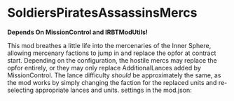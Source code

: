 # SoldiersPiratesAssassinsMercs

**Depends On MissionControl and IRBTModUtils!** 

This mod breathes a little life into the mercenaries of the Inner Sphere, allowing mercenary factions to jump in and replace the opfor at contract start. Depending on the configuration, the hostile mercs may replace the opfor entirely, or they may only replace AdditionalLances added by MissionControl. The lance difficulty *should* be approximately the same, as the mod works by simply changing the faction for the replaced units and re-selecting appropriate lances and units.
settings in the mod.json:

```
